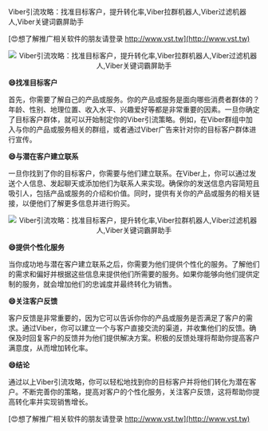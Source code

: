 Viber引流攻略：找准目标客户，提升转化率,Viber拉群机器人,Viber过滤机器人,Viber关键词霸屏助手

[😍想了解推广相关软件的朋友请登录 http://www.vst.tw](http://www.vst.tw)

 <center><img src="https://vst.tw/MP4/tuiguang/png/7.png" alt="Viber引流攻略：找准目标客户，提升转化率,Viber拉群机器人,Viber过滤机器人,Viber关键词霸屏助手"></center>

**😄找准目标客户**

首先，你需要了解自己的产品或服务。你的产品或服务是面向哪些消费者群体的？年龄、性别、地理位置、收入水平、兴趣爱好等都是非常重要的因素。一旦你确定了目标客户群体，就可以开始制定你的Viber引流策略。例如，在Viber群组中加入与你的产品或服务相关的群组，或者通过Viber广告来针对你的目标客户群体进行宣传。

**😄与潜在客户建立联系**

一旦你找到了你的目标客户，你需要与他们建立联系。在Viber上，你可以通过发送个人信息、发起聊天或添加他们为联系人来实现。确保你的发送信息内容简短且吸引人，包括产品或服务的介绍和价值。同时，提供有关你的产品或服务的相关链接，以便他们了解更多信息并进行购买。

 <center><img src="https://vst.tw/MP4/tuiguang/png/0.png" alt="Viber引流攻略：找准目标客户，提升转化率,Viber拉群机器人,Viber过滤机器人,Viber关键词霸屏助手"></center>

**😄提供个性化服务**

当你成功地与潜在客户建立联系之后，你需要为他们提供个性化的服务。了解他们的需求和偏好并根据这些信息来提供他们所需要的服务。如果你能够向他们提供定制的服务，就会增加他们的忠诚度并最终转化为销售。

**😄关注客户反馈**

客户反馈是非常重要的，因为它可以告诉你你的产品或服务是否满足了客户的需求。通过Viber，你可以建立一个与客户直接交流的渠道，并收集他们的反馈。确保及时回复客户的反馈并为他们提供解决方案。积极的反馈处理将帮助你提高客户满意度，从而增加转化率。

**😄结论**

通过以上Viber引流攻略，你可以轻松地找到你的目标客户并将他们转化为潜在客户。不断完善你的策略，提高对客户的个性化服务，关注客户反馈，这将帮助你提高转化率并实现销售增长。

[😍想了解推广相关软件的朋友请登录 http://www.vst.tw](http://www.vst.tw)



